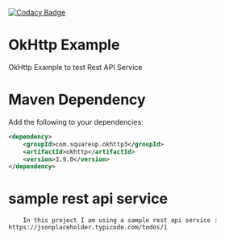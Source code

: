 [![Codacy Badge](https://api.codacy.com/project/badge/Grade/2c1c816a63c24c849099f56746ad2d5e)](https://www.codacy.com/app/kjayachandra2000/OkHttp?utm_source=github.com&amp;utm_medium=referral&amp;utm_content=kjayachandra2000/OkHttp&amp;utm_campaign=Badge_Grade)

# OkHttp Example
OkHttp Example to test Rest API Service

# Maven Dependency
<!-- https://mvnrepository.com/artifact/com.squareup.okhttp3/okhttp -->
Add the following to your dependencies:

```xml
<dependency>
    <groupId>com.squareup.okhttp3</groupId>
    <artifactId>okhttp</artifactId>
    <version>3.9.0</version>
</dependency>
```

# sample rest api service
        In this project I am using a sample rest api service : https://jsonplaceholder.typicode.com/todos/1
        


